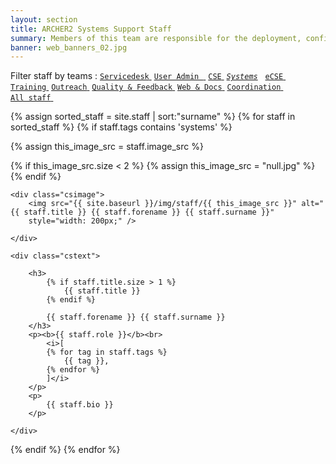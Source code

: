 ```yaml
---
layout: section
title: ARCHER2 Systems Support Staff
summary: Members of this team are responsible for the deployment, configuration, maintenance and upgrades of the system software, system administration tools and user environments on ARCHER2.
banner: web_banners_02.jpg
---
```


Filter staff by teams :  <a href="/about/staff/servicedesk"><code class="highligher-rouge"><nobr>Servicedesk</nobr></code>&nbsp;</a>          <a href="/about/staff/uadmin"><code class="highligher-rouge"><nobr>User Admin </nobr></code>&nbsp;</a>           <a href="/about/staff/cse"><code class="highligher-rouge"><nobr>CSE</nobr></code>&nbsp;</a>            <a href="/about/staff/systems"><code class="highligher-rouge"><nobr><i>Systems</i></nobr></code></a> &nbsp;          <a href="/about/staff/ecse"><code class="highligher-rouge"><nobr>eCSE</nobr></code>&nbsp;</a>          <a href="/about/staff/training"><code class="highligher-rouge"><nobr>Training</nobr></code>&nbsp;</a>          <a href="/about/staff/outreach"><code class="highligher-rouge"><nobr>Outreach</nobr></code>&nbsp;</a>          <a href="/about/staff/quality"><code class="highligher-rouge"><nobr>Quality &amp; Feedback</nobr></code>&nbsp;</a>          <a href="/about/staff/web"><code class="highligher-rouge"><nobr>Web &amp; Docs</nobr></code>&nbsp;</a>                  <a href="/about/staff/coordination"><code class="highligher-rouge"><nobr>Coordination</nobr></code>&nbsp;</a>          <a href="/about/staff/"><code class="highligher-rouge"><nobr>All staff</nobr></code>&nbsp;</a>  

{% assign sorted_staff = site.staff | sort:"surname" %}
{% for staff in sorted_staff  %}
{% if staff.tags contains 'systems' %}



{% assign this_image_src = staff.image_src %}

{% if this_image_src.size < 2 %}
	{% assign this_image_src = "null.jpg" %}
{% endif %}


<div class="casestudy">
 
	<div class="csimage">
		<img src="{{ site.baseurl }}/img/staff/{{ this_image_src }}" alt="{{ staff.title }} {{ staff.forename }} {{ staff.surname }}"  
        style="width: 200px;" />

	</div>

	<div class="cstext">

		<h3>
			{% if staff.title.size > 1 %}
			    {{ staff.title }} 
			{% endif %}

            {{ staff.forename }} {{ staff.surname }}
		</h3>
		<p><b>{{ staff.role }}</b><br>
			<i>[
			{% for tag in staff.tags %}
				{{ tag }},
			{% endfor %}
			]</i>
		</p>
		<p>
	        {{ staff.bio }}		 		
		</p>

	</div>



</div>
{% endif %}
{% endfor %}
